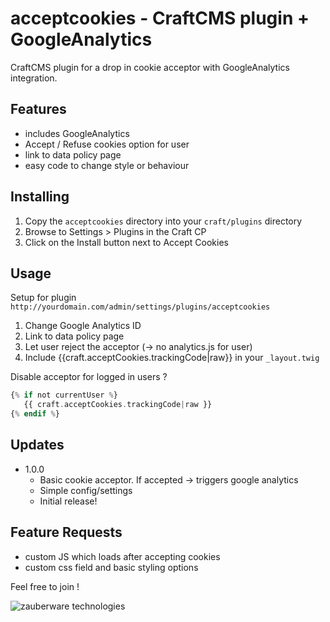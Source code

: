 # acceptcookies - CraftCMS plugin + GoogleAnalytics
CraftCMS plugin for a drop in cookie acceptor with GoogleAnalytics integration.

## Features

- includes GoogleAnalytics
 - Accept / Refuse cookies option for user
 - link to data policy page
 - easy code to change style or behaviour

## Installing

1. Copy the `acceptcookies` directory into your `craft/plugins` directory
2. Browse to Settings > Plugins in the Craft CP
3. Click on the Install button next to Accept Cookies

## Usage
Setup for plugin `http://yourdomain.com/admin/settings/plugins/acceptcookies`

1. Change Google Analytics ID
2. Link to data policy page
3. Let user reject the acceptor (-> no analytics.js for user)
4. Include {{craft.acceptCookies.trackingCode|raw}} in your `_layout.twig`

Disable acceptor for logged in users ?
```php
{% if not currentUser %}
   {{ craft.acceptCookies.trackingCode|raw }}
{% endif %}
```

## Updates

* 1.0.0
	* Basic cookie acceptor. If accepted -> triggers google analytics
	* Simple config/settings
	* Initial release!

## Feature Requests
* custom JS which loads after accepting cookies
* custom css field and basic styling options

Feel free to join !

![zauberware technologies](https://avatars3.githubusercontent.com/u/1753330?s=200&v=4)
